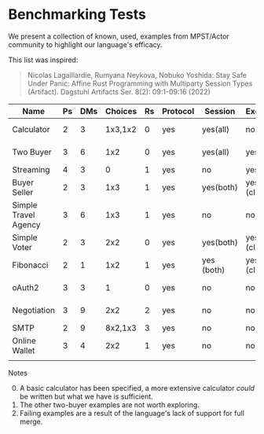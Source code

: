 # Benchmarking Tests


We present a collection of known, used, examples from MPST/Actor community to highlight our language's efficacy.

This list was inspired:

> Nicolas Lagaillardie, Rumyana Neykova, Nobuko Yoshida: Stay Safe
> Under Panic: Affine Rust Programming with Multiparty Session Types
> (Artifact). Dagstuhl Artifacts Ser. 8(2): 09:1-09:16 (2022)


| Name                 | Ps | DMs | Choices | Rs | Protocol | Session    | Execution    | Pass/Fail | Notes   |
|----------------------|----|-----|---------|----|----------|------------|--------------|-----------|---------|
| Calculator           | 2  | 3   | 1x3,1x2 | 0  | yes      | yes(all)   | no           | Pass      | See [0] |
| Two Buyer            | 3  | 6   | 1x2     | 0  | yes      | yes(all)   | yes (bob)    | Pass      | See [1] |
| Streaming            | 4  | 3   | 0       | 1  | yes      | no         | yes          | Pass      |         |
| Buyer Seller         | 2  | 3   | 1x3     | 1  | yes      | yes(both)  | yes (client) | Pass      |         |
| Simple Travel Agency | 3  | 6   | 1x3     | 1  | yes      | no         | no           | Fail      | See [2] |
| Simple Voter         | 2  | 3   | 2x2     | 0  | yes      | yes(both)  | yes (client) | Pass      |         |
| Fibonacci            | 2  | 1   | 1x2     | 1  | yes      | yes (both) | yes (client) | Pass      |         |
| oAuth2               | 3  | 3   | 1       | 0  | yes      | no         | no           | Fail      | See [2] |
| Negotiation          | 3  | 9   | 2x2     | 2  | yes      | no         | no           | Fail      | See [2] |
| SMTP                 | 2  | 9   | 8x2,1x3 | 3  | yes      | no         | no           | Pass      |         |
| Online Wallet        | 3  | 4   | 2x2     | 1  | yes      | no         | no           | Fail      | See [2] |
|                      |    |     |         |    |          |            |              |           |         |

Notes

0. A basic calculator has been specified, a more extensive calculator
   *could* be written but what we have is sufficient.
1. The other two-buyer examples are not worth exploring.
2. Failing examples are a result of the language's lack of support for
   full merge.
